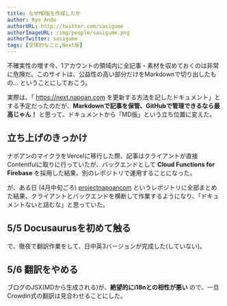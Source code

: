 ```yaml
---
title: なぜMD版を作成したか
author: Ryo Ando
authorURL: http://twitter.com/sasigume
authorImageURL: /img/people/sasigume.png
authorTwitter: sasigume
tags: [全体的なこと,Next版]
---
```


不確実性の増す今、1アカウントの領域内に全記事・素材を収めておくのは非常に危険だ。このサイトは、公益性の高い部分だけをMarkdownで切り出したもの... ということにしておこう。

実際は、「 https://next.napoan.com を更新する方法を記したドキュメント」とする予定だったのだが、**Markdownで記事を保管、GitHubで管理できるなら最高じゃん！** と思って、ドキュメントから「MD版」という立ち位置に変えた。

## 立ち上げのきっかけ

ナポアンのマイクラをVercelに移行した際、記事はクライアントが直接Contentfulに取りに行っていたが、バックエンドとして **Cloud Functions for Firebase** を採用した結果、別のレポジトリで運用することになった。

が、ある日 (4月中旬ごろ) [projectnapoancom](https://github.com/sasigume/projectnapoancom) というレポジトリに全部まとめた結果、クライアントとバックエンドを横断して作業するようになり、「ドキュメントないと詰むな」と思っていた。

## 5/5 Docusaurusを初めて触る

で、徹夜で翻訳作業をして、日中英3バージョンが完成した(していない)。

## 5/6 翻訳をやめる

ブログのJSX(MDから生成される)が、**絶望的にi18nとの相性が悪い** ので、一旦Crowdin式の翻訳は見合わせることにした。
